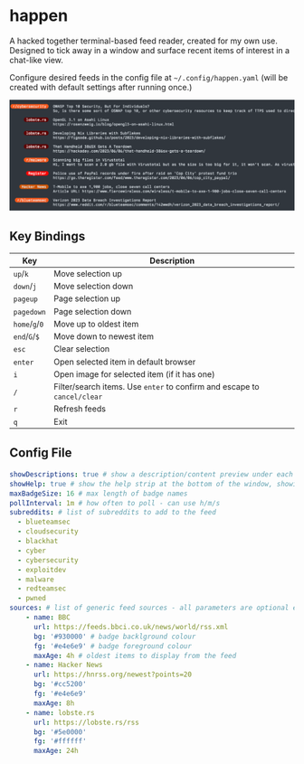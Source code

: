 # happen

A hacked together terminal-based feed reader, created for my own use. Designed to tick away in a window and surface recent items of interest in a chat-like view.

Configure desired feeds in the config file at `~/.config/happen.yaml` (will be created with default settings after running once.)

![screenshot](screenshot.png)

## Key Bindings

| Key                     | Description |
| ----------------------- | ----------- |
| `up`/`k`                | Move selection up |
| `down`/`j`              | Move selection down |
| `pageup`                | Page selection up |
| `pagedown`              | Page selection down |
| `home`/`g`/`0`          | Move up to oldest item  |
| `end`/`G`/`$`           | Move down to newest item  |
| `esc`                   | Clear selection |
| `enter`                 | Open selected item in default browser |
| `i`                     | Open image for selected item (if it has one) |
| `/`                     | Filter/search items. Use `enter` to confirm and escape to `cancel/clear` |
| `r`                     | Refresh feeds |
| `q`                     | Exit |

## Config File

```yaml
showDescriptions: true # show a description/content preview under each item
showHelp: true # show the help strip at the bottom of the window, showing shortcuts + time to next update
maxBadgeSize: 16 # max length of badge names
pollInterval: 1m # how often to poll - can use h/m/s
subreddits: # list of subreddits to add to the feed
  - blueteamsec
  - cloudsecurity
  - blackhat
  - cyber
  - cybersecurity
  - exploitdev
  - malware
  - redteamsec
  - pwned
sources: # list of generic feed sources - all parameters are optional except url
    - name: BBC
      url: https://feeds.bbci.co.uk/news/world/rss.xml
      bg: '#930000' # badge backlground colour
      fg: '#e4e6e9' # badge foreground colour
      maxAge: 4h # oldest items to display from the feed
    - name: Hacker News
      url: https://hnrss.org/newest?points=20
      bg: '#cc5200'
      fg: '#e4e6e9'
      maxAge: 8h
    - name: lobste.rs
      url: https://lobste.rs/rss
      bg: '#5e0000'
      fg: '#ffffff'
      maxAge: 24h
```
